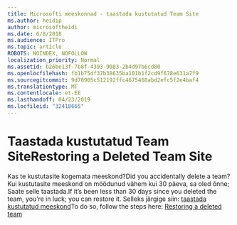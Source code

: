 ```yaml
---
title: Microsofti meeskonnad - taastada kustutatud Team Site
ms.author: heidip
author: microsoftheidi
ms.date: 6/8/2018
ms.audience: ITPro
ms.topic: article
ROBOTS: NOINDEX, NOFOLLOW
localization_priority: Normal
ms.assetid: b26be13f-7b8f-4393-9083-2b4d97b6cd80
ms.openlocfilehash: fb1b75df37b38635ba101b1f2cd9f678e631a7f9
ms.sourcegitcommit: 9d78905c512192ffc4675468abd2efc5f2e4baf4
ms.translationtype: MT
ms.contentlocale: et-EE
ms.lasthandoff: 04/23/2019
ms.locfileid: "32418665"
---
```

# <a name="restoring-a-deleted-team-site"></a><span data-ttu-id="611c5-102">Taastada kustutatud Team Site</span><span class="sxs-lookup"><span data-stu-id="611c5-102">Restoring a Deleted Team Site</span></span>

<span data-ttu-id="611c5-103">Kas te kustutasite kogemata meeskond?</span><span class="sxs-lookup"><span data-stu-id="611c5-103">Did you accidentally delete a team?</span></span> <span data-ttu-id="611c5-104">Kui kustutasite meeskond on möödunud vähem kui 30 päeva, sa oled õnne; Saate selle taastada.</span><span class="sxs-lookup"><span data-stu-id="611c5-104">If it’s been less than 30 days since you deleted the team, you’re in luck; you can restore it.</span></span> <span data-ttu-id="611c5-105">Selleks järgige siin: [taastada kustutatud meeskond](https://blogs.technet.microsoft.com/skypehybridguy/2017/07/23/restoring-a-deleted-team-in-microsoft-teams/)</span><span class="sxs-lookup"><span data-stu-id="611c5-105">To do so, follow the steps here: [Restoring a deleted team](https://blogs.technet.microsoft.com/skypehybridguy/2017/07/23/restoring-a-deleted-team-in-microsoft-teams/)</span></span>
  

